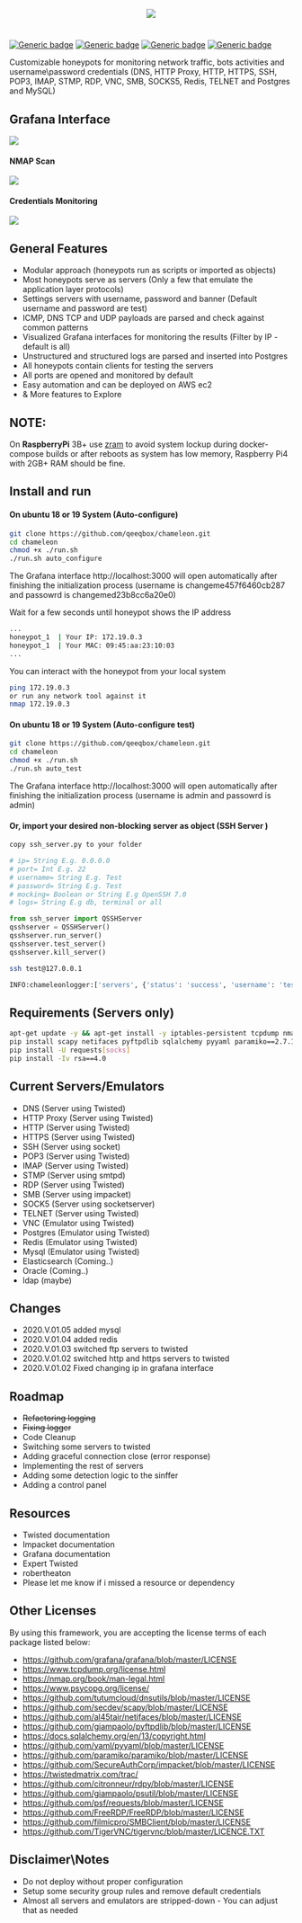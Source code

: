 <p align="center"> <img src="https://raw.githubusercontent.com/qeeqbox/chameleon/master/readme/chameleonlogo.png"></p>

#
[![Generic badge](https://img.shields.io/badge/dynamic/json.svg?url=https://raw.githubusercontent.com/qeeqbox/chameleon/master/info&label=version&query=$.version&colorB=blue&style=flat-square)](https://github.com/qeeqbox/chameleon/blob/master/changes.md) [![Generic badge](https://img.shields.io/badge/dynamic/json.svg?url=https://raw.githubusercontent.com/qeeqbox/chameleon/master/info&label=build&query=$.dockercomposebuild&colorB=green&style=flat-square)](https://github.com/qeeqbox/chameleon/blob/master/changes.md) [![Generic badge](https://img.shields.io/badge/dynamic/json.svg?url=https://raw.githubusercontent.com/qeeqbox/chameleon/master/info&label=test&query=$.automatedtest&colorB=green&style=flat-square)](https://github.com/qeeqbox/chameleon/blob/master/changes.md) [![Generic badge](https://img.shields.io/static/v1?label=%F0%9F%91%8D&message=!&color=yellow&style=flat-square)](https://github.com/qeeqbox/chameleon/stargazers)


Customizable honeypots for monitoring network traffic, bots activities and username\password credentials (DNS, HTTP Proxy, HTTP, HTTPS, SSH, POP3, IMAP, STMP, RDP, VNC, SMB, SOCKS5, Redis, TELNET and Postgres and MySQL)

## Grafana Interface
<img src="https://raw.githubusercontent.com/qeeqbox/chameleon/master/readme/intro.png" style="max-width:768px"/>

#### NMAP Scan
<img src="https://raw.githubusercontent.com/qeeqbox/chameleon/master/readme/nmap_scan.png" style="max-width:768px"/>

#### Credentials Monitoring
<img src="https://raw.githubusercontent.com/qeeqbox/chameleon/master/readme/creds_monitoring.png" style="max-width:768px"/>

## General Features
- Modular approach (honeypots run as scripts or imported as objects)
- Most honeypots serve as servers (Only a few that emulate the application layer protocols)
- Settings servers with username, password and banner (Default username and password are test)
- ICMP, DNS TCP and UDP payloads are parsed and check against common patterns
- Visualized Grafana interfaces for monitoring the results (Filter by IP - default is all)
- Unstructured and structured logs are parsed and inserted into Postgres
- All honeypots contain clients for testing the servers
- All ports are opened and monitored by default
- Easy automation and can be deployed on AWS ec2
- & More features to Explore


## NOTE:
On **RaspberryPi** 3B+ use [zram](https://github.com/Nefelim4ag/systemd-swap) to avoid system lockup during docker-compose builds or after reboots as system has low memory, Raspberry Pi4 with 2GB+ RAM should be fine.

## Install and run
#### On ubuntu 18 or 19 System (Auto-configure)
```bash
git clone https://github.com/qeeqbox/chameleon.git
cd chameleon
chmod +x ./run.sh
./run.sh auto_configure
```
The Grafana interface http://localhost:3000 will open automatically after finishing the initialization process (username is changeme457f6460cb287 and passowrd is changemed23b8cc6a20e0)

Wait for a few seconds until honeypot shows the IP address
```bash
...
honeypot_1  | Your IP: 172.19.0.3
honeypot_1  | Your MAC: 09:45:aa:23:10:03
...
```
You can interact with the honeypot from your local system
```bash
ping 172.19.0.3
or run any network tool against it
nmap 172.19.0.3
```

#### On ubuntu 18 or 19 System (Auto-configure test)
```bash
git clone https://github.com/qeeqbox/chameleon.git
cd chameleon
chmod +x ./run.sh
./run.sh auto_test
```
The Grafana interface http://localhost:3000 will open automatically after finishing the initialization process (username is admin and passowrd is admin)

#### Or, import your desired non-blocking server as object (SSH Server )
```bash
copy ssh_server.py to your folder
```
```python
# ip= String E.g. 0.0.0.0
# port= Int E.g. 22
# username= String E.g. Test
# password= String E.g. Test
# mocking= Boolean or String E.g OpenSSH 7.0
# logs= String E.g db, terminal or all

from ssh_server import QSSHServer
qsshserver = QSSHServer()
qsshserver.run_server()
qsshserver.test_server()
qsshserver.kill_server()
```
``` bash
ssh test@127.0.0.1
```
``` bash
INFO:chameleonlogger:['servers', {'status': 'success', 'username': 'test', 'ip': '127.0.0.1', 'server': 'ssh_server', 'action': 'login', 'password': 'test', 'port': 38696}]
```

## Requirements (Servers only)
```bash
apt-get update -y && apt-get install -y iptables-persistent tcpdump nmap iputils-ping python python-pip python-psycopg2 lsof psmisc dnsutils
pip install scapy netifaces pyftpdlib sqlalchemy pyyaml paramiko==2.7.1 impacket twisted rdpy==1.3.2 psutil requests
pip install -U requests[socks]
pip install -Iv rsa==4.0
```

## Current Servers/Emulators
- DNS (Server using Twisted)
- HTTP Proxy (Server using Twisted)
- HTTP (Server using Twisted)
- HTTPS (Server using Twisted)
- SSH (Server using socket)
- POP3 (Server using Twisted)
- IMAP (Server using Twisted)
- STMP (Server using smtpd)
- RDP (Server using Twisted)
- SMB (Server using impacket)
- SOCK5 (Server using socketserver)
- TELNET (Server using Twisted)
- VNC (Emulator using Twisted)
- Postgres (Emulator using Twisted)
- Redis (Emulator using Twisted)
- Mysql (Emulator using Twisted)
- Elasticsearch (Coming..)
- Oracle (Coming..)
- ldap (maybe)

## Changes
- 2020.V.01.05 added mysql
- 2020.V.01.04 added redis
- 2020.V.01.03 switched ftp servers to twisted
- 2020.V.01.02 switched http and https servers to twisted
- 2020.V.01.02 Fixed changing ip in grafana interface

## Roadmap
- ~~Refactoring logging~~
- ~~Fixing logger~~
- Code Cleanup
- Switching some servers to twisted 
- Adding graceful connection close (error response)
- Implementing the rest of servers
- Adding some detection logic to the sinffer
- Adding a control panel

## Resources
- Twisted documentation
- Impacket documentation
- Grafana documentation
- Expert Twisted
- robertheaton
- Please let me know if i missed a resource or dependency

## Other Licenses
By using this framework, you are accepting the license terms of each package listed below:
- https://github.com/grafana/grafana/blob/master/LICENSE
- https://www.tcpdump.org/license.html
- https://nmap.org/book/man-legal.html
- https://www.psycopg.org/license/
- https://github.com/tutumcloud/dnsutils/blob/master/LICENSE
- https://github.com/secdev/scapy/blob/master/LICENSE
- https://github.com/al45tair/netifaces/blob/master/LICENSE
- https://github.com/giampaolo/pyftpdlib/blob/master/LICENSE
- https://docs.sqlalchemy.org/en/13/copyright.html
- https://github.com/yaml/pyyaml/blob/master/LICENSE
- https://github.com/paramiko/paramiko/blob/master/LICENSE
- https://github.com/SecureAuthCorp/impacket/blob/master/LICENSE
- https://twistedmatrix.com/trac/
- https://github.com/citronneur/rdpy/blob/master/LICENSE
- https://github.com/giampaolo/psutil/blob/master/LICENSE
- https://github.com/psf/requests/blob/master/LICENSE
- https://github.com/FreeRDP/FreeRDP/blob/master/LICENSE
- https://github.com/filmicpro/SMBClient/blob/master/LICENSE
- https://github.com/TigerVNC/tigervnc/blob/master/LICENCE.TXT

## Disclaimer\Notes
- Do not deploy without proper configuration
- Setup some security group rules and remove default credentials
- Almost all servers and emulators are stripped-down - You can adjust that as needed
